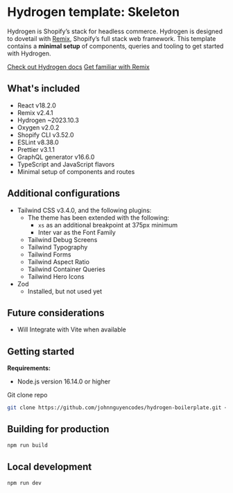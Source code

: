 # Hydrogen template: Skeleton

Hydrogen is Shopify’s stack for headless commerce. Hydrogen is designed to dovetail with [Remix](https://remix.run/), Shopify’s full stack web framework. This template contains a **minimal setup** of components, queries and tooling to get started with Hydrogen.

[Check out Hydrogen docs](https://shopify.dev/custom-storefronts/hydrogen)
[Get familiar with Remix](https://remix.run/docs/en/v1)

## What's included

- React v18.2.0
- Remix v2.4.1
- Hydrogen ~2023.10.3
- Oxygen v2.0.2
- Shopify CLI v3.52.0
- ESLint v8.38.0
- Prettier v3.1.1
- GraphQL generator v16.6.0
- TypeScript and JavaScript flavors
- Minimal setup of components and routes

## Additional configurations

- Tailwind CSS v3.4.0, and the following plugins:
  - The theme has been extended with the following:
    - `xs` as an additional breakpoint at 375px minimum
    - Inter var as the Font Family
  - Tailwind Debug Screens
  - Tailwind Typography
  - Tailwind Forms
  - Tailwind Aspect Ratio
  - Tailwind Container Queries
  - Tailwind Hero Icons
- Zod
  - Installed, but not used yet

## Future considerations

- Will Integrate with Vite when available

## Getting started

**Requirements:**

- Node.js version 16.14.0 or higher

Git clone repo

```bash
git clone https://github.com/johnnguyencodes/hydrogen-boilerplate.git <name of local folder>
```

## Building for production

```bash
npm run build
```

## Local development

```bash
npm run dev
```
